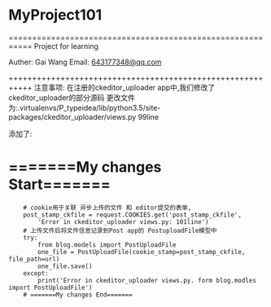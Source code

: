 # MyProject101
===========================================================
Project for learning

Auther:    Gai Wang
Email:     643177348@qq.com


+++++++++++++++++++++++++++++++++++++++++++++++++++++++++++
注意事项:
在注册的ckeditor_uploader app中,我们修改了ckeditor_uploader的部分源码
更改文件为:.virtualenvs/P_typeidea/lib/python3.5/site-packages/ckeditor_uploader/views.py 99line

添加了:
 # =======My changes Start=======
        # cookie用于关联 异步上传的文件 和 editor提交的表单,
        post_stamp_ckfile = request.COOKIES.get('post_stamp_ckfile',
            'Error in ckeditor_uploader views.py: 101line')
        # 上传文件后将文件信息记录到Post app的 PostuploadFile模型中
        try:
            from blog.models import PostUploadFile
            one_file = PostUploadFile(cookie_stamp=post_stamp_ckfile, file_path=url)
            one_file.save()
        except:
            print('Error in ckeditor_uploader views.py. form blog.modles import PostUploadFile')
        # =======My changes End=======
